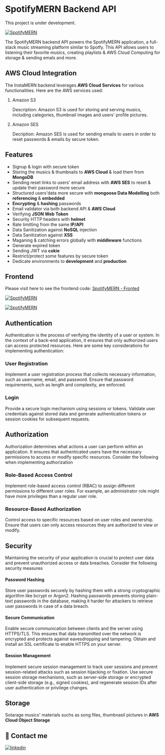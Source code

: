 # SpotifyMERN Backend API

This project is under development.

[![SpotifyMERN](https://spotifymern.s3.us-east-2.amazonaws.com/logo.svg)](https://spotifymern.vercel.app/)

The SpotifyMERN backend API powers the SpotifyMERN application, a full-stack music streaming platform similar to Spotfy. This API allows users to listening their favorite musics, creating playlists & AWS Cloud Computing for storage & sending emals and more.

## AWS Cloud Integration

The InstaMERN backend leverages **AWS Cloud Services** for various functionalities. Here are the AWS services used:

1. Amazon S3

   Description: Amazon S3 is used for storing and serving musics, including categories, thumbnail images and users' profile pictures.

2. Amazon SES

   Decription: Amazon SES is used for sending emails to users in order to reset passwords & emails by secure token.

## Features

- Signup & login with secure token
- Storing the musics & thumbnails to **AWS Cloud** & load them from **MongoDB**
- Sending reset links to users' email address with **AWS SES** to reset & update their password more secure
- Structured users'data more secure with **mongoose Data Modelling** both **referencing** & **embedded**
- **Encrypting** & **hashing** passwords
- Email validator via both backend API & **AWS Cloud**
- Verifying **JSON Web Token**
- Security HTTP headers with **helmet**
- Rate limitting from the same **IP/API**
- Data Sanitization against **NoSQL** injection
- Data Sanitization against **XSS**
- Maganing & catching errors globally with **middleware** functions
- Generate expired token
- Sending JWT via **cokie**
- Restrict/protect some features by secure token
- Dedicate environments to **development** and **production**

## Frontend

Please visit here to see the frontend code: [SpotifyMERN - Fronted](https://github.com/hsyntes/spotifymern)

[![SpotifyMERN](https://spotifymern.s3.us-east-2.amazonaws.com/screenshots/spotifymern-mobile-dark.png)](https://github.com/hsyntes)

[![SpotifyMERN](https://spotifymern.s3.us-east-2.amazonaws.com/screenshots/spotifymern-mobile-light.png)](https://github.com/hsyntes)

## Authentication

Authentication is the process of verifying the identity of a user or system. In the context of a back-end application, it ensures that only authorized users can access protected resources. Here are some key considerations for implementing authentication:

### User Registration

Implement a user registration process that collects necessary information, such as username, email, and password. Ensure that password requirements, such as length and complexity, are enforced.

### Login

Provide a secure login mechanism using sessions or tokens. Validate user credentials against stored data and generate authentication tokens or session cookies for subsequent requests.

## Authorization

Authorization determines what actions a user can perform within an application. It ensures that authenticated users have the necessary permissions to access or modify specific resources. Consider the following when implementing authorization

### Role-Based Access Control

Implement role-based access control (RBAC) to assign different permissions to different user roles. For example, an administrator role might have more privileges than a regular user role.

### Resource-Based Authorization

Control access to specific resources based on user roles and ownership. Ensure that users can only access resources they are authorized to view or modify.

## Security

Maintaining the security of your application is crucial to protect user data and prevent unauthorized access or data breaches. Consider the following security measures

#### Password Hashing

Store user passwords securely by hashing them with a strong cryptographic algorithm like bcrypt or Argon2. Hashing passwords prevents storing plain-text passwords in the database, making it harder for attackers to retrieve user passwords in case of a data breach.

#### Secure Communication

Enable secure communication between clients and the server using HTTPS/TLS. This ensures that data transmitted over the network is encrypted and protects against eavesdropping and tampering. Obtain and install an SSL certificate to enable HTTPS on your server.

#### Session Management

Implement secure session management to track user sessions and prevent session-related attacks such as session hijacking or fixation. Use secure session storage mechanisms, such as server-side storage or encrypted client-side storage (e.g., signed cookies), and regenerate session IDs after user authentication or privilege changes.

## Storage

Sotarage musics' materials suchs as song files, thumbnasil pictures in **AWS Cloud Object Storage**

## 🔗 Contact me

[![linkedin](https://img.shields.io/badge/linkedin-0A66C2?style=for-the-badge&logo=linkedin&logoColor=white)](https://www.linkedin.com/in/hsyntes)
